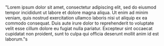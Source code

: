 "Lorem ipsum dolor sit amet, consectetur adipiscing elit,
sed do eiusmod tempor incididunt ut labore et dolore magna aliqua.
Ut enim ad minim veniam, quis nostrud exercitation ullamco laboris
nisi ut aliquip ex ea commodo consequat. Duis aute irure dolor to
reprehenderit to voluptate velit esse cillum dolore eu fugiat nulla
pariatur. Excepteur sint occaecat cupidatat non proident, sunt to culpa
qui officia deserunt mollit anim id est laborum."s